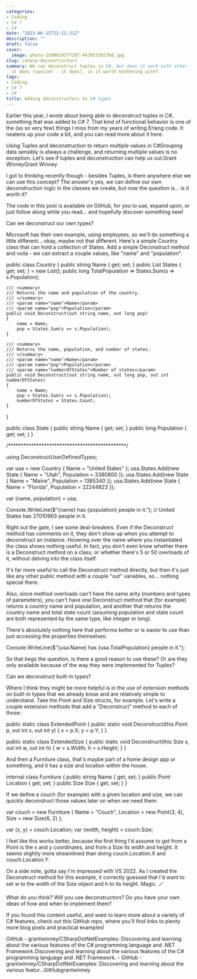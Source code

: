 ```yaml
---
categories:
- Coding
- C# 7
- C#
date: "2023-06-15T22:12:31Z"
description: ""
draft: false
cover:
  image: photo-1598919377287-9439531017b8.jpg
slug: csharp-deconstructors
summary: We can deconstruct tuples in C#, but does it work with other types? And assuming
  it does (spoiler - it does), is it worth bothering with?
tags:
- Coding
- C# 7
- C#
title: Adding deconstructors to C# types
---
```



Earlier this year, I wrote about being able to deconstruct tuples in C#, something that was added to C# 7. That kind of functional behavior is one of the (so so very few) things I miss from my years of writing Erlang code. It neatens up your code a bit, and you can read more about it here:

Using Tuples and deconstruction to return multiple values in C#Grouping data sensibly is always a challenge, and returning multiple values is no exception. Let’s see if tuples and deconstruction can help us out.Grant WinneyGrant Winney

I got to thinking recently though - besides Tuples, is there anywhere else we can use this concept? The answer's yes, we can define our own deconstruction logic in the classes we create, but now the question is... is it worth it?



The code in this post is available on GitHub, for you to use, expand upon, or just follow along while you read... and hopefully discover something new!




Can we deconstruct our own types?

Microsoft has their own example, using employees, so we'll do something a little different... okay, maybe not that different. Here's a simple Country class that can hold a collection of States. Add a simple Deconstruct method and voila - we can extract a couple values, like "name" and "population".

public class Country
{
    public string Name { get; set; }
    public List<State> States { get; set; } = new List<State>();
    public long TotalPopulation => States.Sum(s => s.Population);

    /// <summary>
    /// Returns the name and population of the country.
    /// </summary>
    /// <param name="name">Name</param>
    /// <param name="pop">Population</param>
    public void Deconstruct(out string name, out long pop)
    {
        name = Name;
        pop = States.Sum(s => s.Population);
    }

    /// <summary>
    /// Returns the name, population, and number of states.
    /// </summary>
    /// <param name="name">Name</param>
    /// <param name="pop">Population</param>
    /// <param name="numberOfStates">Number of states</param>
    public void Deconstruct(out string name, out long pop, out int numberOfStates)
    {
        name = Name;
        pop = States.Sum(s => s.Population);
        numberOfStates = States.Count;
    }
}

public class State
{
    public string Name { get; set; }
    public long Population { get; set; }
}

/**********************************************/

using DeconstructUserDefinedTypes;

var usa = new Country { Name = "United States" };
usa.States.Add(new State { Name = "Utah", Population = 3380800 });
usa.States.Add(new State { Name = "Maine", Population = 1385340 });
usa.States.Add(new State { Name = "Florida", Population = 22244823 });

var (name, population) = usa;

Console.WriteLine($"{name} has {population} people in it.");
// United States has 27010963 people in it.

Right out the gate, I see some deal-breakers. Even if the Deconstruct method has comments on it, they don't show up when you attempt to deconstruct an instance. Hovering over the name where you instantiated the class shows nothing useful. In fact, you don't even know whether there is a Deconstruct method on a class, or whether there's 5 or 50 overloads of it, without delving into the class itself.

It's far more useful to call the Deconstruct method directly, but then it's just like any other public method with a couple "out" variables, so... nothing special there.

Also, since method overloads can't have the same arity (numbers and types of parameters), you can't have one Deconstruct method that (for example) returns a country name and population, and another that returns the country name and total state count (assuming population and state count are both represented by the same type, like integer or long).

There's absolutely nothing here that performs better or is easier to use than just accessing the properties themselves:

Console.WriteLine($"{usa.Name} has {usa.TotalPopulation} people in it.");

So that begs the question, is there a good reason to use these? Or are they only available because of the way they were implemented for Tuples?


Can we deconstruct built-in types?

Where I think they might be more helpful is in the use of extension methods on built-in types that we already know and are relatively simple to understand. Take the Point and Size structs, for example. Let's write a couple extension methods that add a "Deconstruct" method to each of those:

public static class ExtendedPoint
{
    public static void Deconstruct(this Point p, out int x, out int y)
    {
        x = p.X;
        y = p.Y;
    }
}

public static class ExtendedSize
{
    public static void Deconstruct(this Size s, out int w, out int h)
    {
        w = s.Width;
        h = s.Height;
    }
}

And then a Furniture class, that's maybe part of a home design app or something, and it has a size and location within the house.

internal class Furniture
{
    public string Name { get; set; }
    public Point Location { get; set; }
    public Size Size { get; set; }
}

If we define a couch (for example) with a given location and size, we can quickly deconstruct those values later on when we need them.

var couch = new Furniture
{
    Name = "Couch",
    Location = new Point(3, 4),
    Size = new Size(6, 2)
};

var (x, y) = couch.Location;
var (width, height) = couch.Size;

I feel like this works better, because the first thing I'd assume to get from a Point is the x and y coordinates, and from a Size its width and height. It seems slightly more streamlined than doing couch.Location.X and couch.Location.Y.

On a side note, gotta say I'm impressed with VS 2022. As I created the Deconstruct method for this example, it correctly guessed that I'd want to set w to the width of the Size object and h to its height. Magic. 🪄

What do you think? Will you use deconstructors? Do you have your own ideas of how and when to implement them?

If you found this content useful, and want to learn more about a variety of C# features, check out this GitHub repo, where you'll find links to plenty more blog posts and practical examples!

GitHub - grantwinney/CSharpDotNetExamples: Discovering and learning about the various features of the C# programming language and .NET Framework.Discovering and learning about the various features of the C# programming language and .NET Framework. - GitHub - grantwinney/CSharpDotNetExamples: Discovering and learning about the various featur…GitHubgrantwinney
